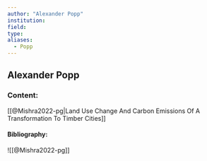 ```yaml
---
author: "Alexander Popp"
institution:
field:
type:
aliases:
  - Popp
---
```


## Alexander Popp

### Content:
[[@Mishra2022-pg|Land Use Change And Carbon Emissions Of A Transformation To Timber Cities]]

#### Bibliography:

![[@Mishra2022-pg]]